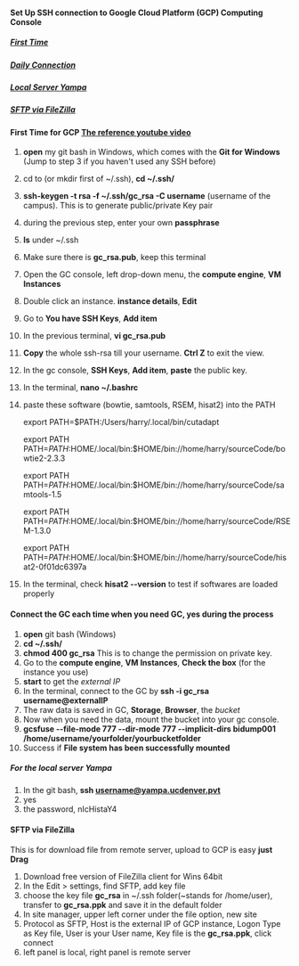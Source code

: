 #### Set Up SSH connection to Google Cloud Platform (GCP) Computing Console
##### [First Time](#head1)
##### [Daily Connection](#head2)
##### [Local Server Yampa](#head3)
##### [SFTP via FileZilla](#head4)

#### <a name="head1"></a>First Time for GCP [The reference youtube video](https://www.youtube.com/watch?v=R8C66NwMJLs&t=0s&list=WL&index=2)

1. **open** my git bash in Windows, which comes with the **Git for Windows** (Jump to step 3 if you haven't used any SSH before)
2. cd to (or mkdir first of ~/.ssh), **cd ~/.ssh/**
3. **ssh-keygen -t rsa -f ~/.ssh/gc_rsa -C username** (username of the campus). This is to generate public/private Key pair
4. during the previous step, enter your own **passphrase**
5. **ls** under ~/.ssh
6. Make sure there is **gc_rsa.pub**, keep this terminal 
7. Open the GC console, left drop-down menu, the **compute engine**, **VM Instances**
8. Double click an instance. **instance details**, **Edit**
9. Go to **You have SSH Keys**, **Add item**
10. In the previous terminal, **vi gc_rsa.pub**
11. **Copy** the whole ssh-rsa till your username. **Ctrl Z** to exit the view. 
12. In the gc console, **SSH Keys**, **Add item**, **paste** the public key. 
13. In the terminal, **nano ~/.bashrc**
14. paste these software (bowtie, samtools, RSEM, hisat2) into the PATH
    
    export PATH=$PATH:/Users/harry/.local/bin/cutadapt

    export PATH PATH=$PATH:$HOME/.local/bin:$HOME/bin://home/harry/sourceCode/bowtie2-2.3.3

    export PATH PATH=$PATH:$HOME/.local/bin:$HOME/bin://home/harry/sourceCode/samtools-1.5

    export PATH PATH=$PATH:$HOME/.local/bin:$HOME/bin://home/harry/sourceCode/RSEM-1.3.0

    export PATH PATH=$PATH:$HOME/.local/bin:$HOME/bin://home/harry/sourceCode/hisat2-0f01dc6397a
    
15. In the terminal, check **hisat2 --version** to test if softwares are loaded properly

#### <a name="head2"></a>Connect the GC each time when you need GC, yes during the process

1. **open** git bash (Windows)
2. **cd ~/.ssh/**
3. **chmod 400 gc_rsa** This is to change the permission on private key.
4. Go to the **compute engine**, **VM Instances**, **Check the box** (for the instance you use)
5. **start** to get the *external IP*
6. In the terminal, connect to the GC by **ssh -i gc_rsa username@externalIP**
7. The raw data is saved in GC, **Storage**, **Browser**, the *bucket*
8. Now when you need the data, mount the bucket into your gc console.
9. **gcsfuse --file-mode 777 --dir-mode 777 --implicit-dirs bidump001 /home/username/yourfolder/yourbucketfolder**
10. Success if **File system has been successfully mounted**


##### <a name="head3"></a>For the local server Yampa
1. In the git bash, **ssh username@yampa.ucdenver.pvt**
2. yes
3. the password, nIcHistaY4

#### <a name="head4"></a>SFTP via FileZilla
This is for download file from remote server, upload to GCP is easy **just Drag**
1. Download free version of FileZilla client for Wins 64bit
2. In the Edit > settings, find SFTP, add key file
3. choose the key file **gc_rsa** in ~/.ssh folder(~stands for /home/user), transfer to **gc_rsa.ppk** and save it in the default folder
4. In site manager, upper left corner under the file option, new site
5. Protocol as SFTP, Host is the external IP of GCP instance, Logon Type as Key file, User is your User name, Key file is the **gc_rsa.ppk**, click connect
6. left panel is local, right panel is remote server 








